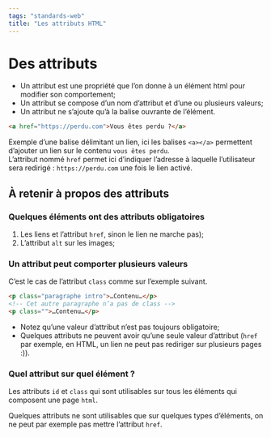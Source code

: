 ```yaml
---
tags: "standards-web"
title: "Les attributs HTML"
---
```


# Des attributs

- Un attribut est une propriété que l’on donne à un élément html pour modifier son comportement;
- Un attribut se compose d’un nom d’attribut et d’une ou plusieurs valeurs;
- Un attribut ne s’ajoute qu’à la balise ouvrante de l’élément.

```html
<a href="https://perdu.com">Vous êtes perdu ?</a>
```

Exemple d’une balise délimitant un lien, ici les balises `<a></a>` permettent d’ajouter un lien sur le contenu `vous êtes perdu`.\
L’attribut nommé `href` permet ici d’indiquer l’adresse à laquelle l’utilisateur sera redirigé : `https://perdu.com` une fois le lien activé.


## À retenir à propos des attributs

### Quelques éléments ont des attributs obligatoires

1. Les liens et l’attribut `href`, sinon le lien ne marche pas);
2. L’attribut `alt` sur les images;
	
### Un attribut peut comporter plusieurs valeurs

C’est le cas de l’attribut `class` comme sur l’exemple suivant.

```html
<p class="paragraphe intro">…Contenu…</p>
<!-- Cet autre paragraphe n’a pas de class -->
<p class="">…Contenu…</p>
```

- Notez qu’une valeur d’attribut n’est pas toujours obligatoire;
- Quelques attributs ne peuvent avoir qu’une seule valeur d’attribut (`href` par exemple, en HTML, un lien ne peut pas rediriger sur plusieurs pages :)).

### Quel attribut sur quel élément ?

Les attributs `id` et `class` qui sont utilisables sur tous les éléments qui composent une page `html`.

Quelques attributs ne sont utilisables que sur quelques types d’éléments, on ne peut par exemple pas mettre l’attribut `href`.


